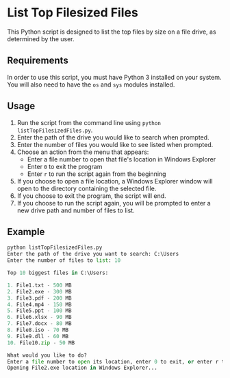# List Top Filesized Files

This Python script is designed to list the top files by size on a file drive, as determined by the user.

## Requirements

In order to use this script, you must have Python 3 installed on your system. You will also need to have the `os` and `sys` modules installed.

## Usage

1. Run the script from the command line using `python listTopFilesizedFiles.py`.
2. Enter the path of the drive you would like to search when prompted.
3. Enter the number of files you would like to see listed when prompted.
4. Choose an action from the menu that appears:
    * Enter a file number to open that file's location in Windows Explorer
    * Enter `0` to exit the program
    * Enter `r` to run the script again from the beginning
5. If you choose to open a file location, a Windows Explorer window will open to the directory containing the selected file.
6. If you choose to exit the program, the script will end.
7. If you choose to run the script again, you will be prompted to enter a new drive path and number of files to list.

## Example

```python
python listTopFilesizedFiles.py
Enter the path of the drive you want to search: C:\Users
Enter the number of files to list: 10

Top 10 biggest files in C:\Users:

1. File1.txt - 500 MB
2. File2.exe - 300 MB
3. File3.pdf - 200 MB
4. File4.mp4 - 150 MB
5. File5.ppt - 100 MB
6. File6.xlsx - 90 MB
7. File7.docx - 80 MB
8. File8.iso - 70 MB
9. File9.dll - 60 MB
10. File10.zip - 50 MB

What would you like to do?
Enter a file number to open its location, enter 0 to exit, or enter r to start over: 2
Opening File2.exe location in Windows Explorer...
